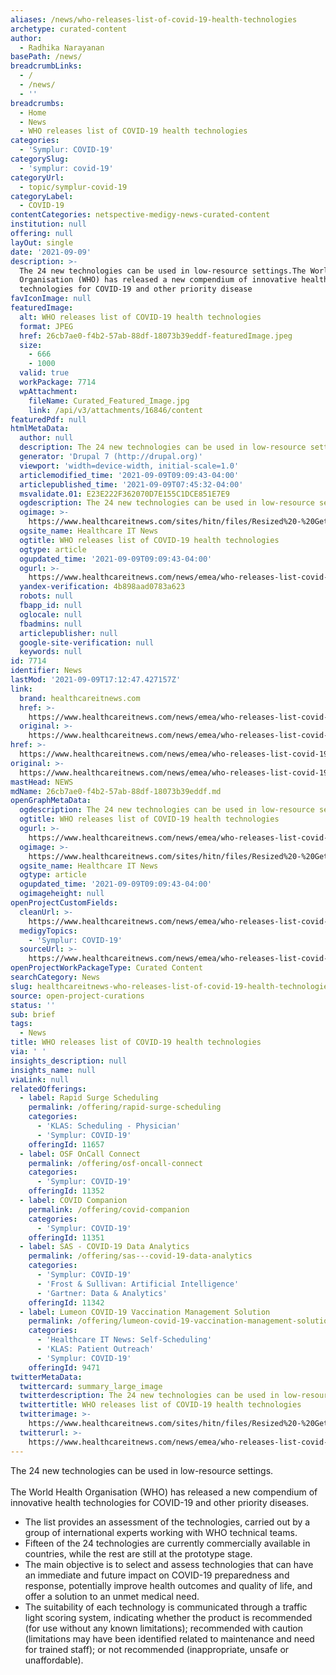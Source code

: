 ```yaml
---
aliases: /news/who-releases-list-of-covid-19-health-technologies
archetype: curated-content
author:
  - Radhika Narayanan
basePath: /news/
breadcrumbLinks:
  - /
  - /news/
  - ''
breadcrumbs:
  - Home
  - News
  - WHO releases list of COVID-19 health technologies
categories:
  - 'Symplur: COVID-19'
categorySlug:
  - 'symplur: covid-19'
categoryUrl:
  - topic/symplur-covid-19
categoryLabel:
  - COVID-19
contentCategories: netspective-medigy-news-curated-content
institution: null
offering: null
layOut: single
date: '2021-09-09'
description: >-
  The 24 new technologies can be used in low-resource settings.The World Health
  Organisation (WHO) has released a new compendium of innovative health
  technologies for COVID-19 and other priority disease
favIconImage: null
featuredImage:
  alt: WHO releases list of COVID-19 health technologies
  format: JPEG
  href: 26cb7ae0-f4b2-57ab-88df-18073b39eddf-featuredImage.jpeg
  size:
    - 666
    - 1000
  valid: true
  workPackage: 7714
  wpAttachment:
    fileName: Curated_Featured_Image.jpg
    link: /api/v3/attachments/16846/content
featuredPdf: null
htmlMetaData:
  author: null
  description: The 24 new technologies can be used in low-resource settings.
  generator: 'Drupal 7 (http://drupal.org)'
  viewport: 'width=device-width, initial-scale=1.0'
  articlemodified_time: '2021-09-09T09:09:43-04:00'
  articlepublished_time: '2021-09-09T07:45:32-04:00'
  msvalidate.01: E23E222F362070D7E155C1DCE851E7E9
  ogdescription: The 24 new technologies can be used in low-resource settings.
  ogimage: >-
    https://www.healthcareitnews.com/sites/hitn/files/Resized%20-%20GettyImages-500323894%20%283%29.jpg
  ogsite_name: Healthcare IT News
  ogtitle: WHO releases list of COVID-19 health technologies
  ogtype: article
  ogupdated_time: '2021-09-09T09:09:43-04:00'
  ogurl: >-
    https://www.healthcareitnews.com/news/emea/who-releases-list-covid-19-health-technologies
  yandex-verification: 4b898aad0783a623
  robots: null
  fbapp_id: null
  oglocale: null
  fbadmins: null
  articlepublisher: null
  google-site-verification: null
  keywords: null
id: 7714
identifier: News
lastMod: '2021-09-09T17:12:47.427157Z'
link:
  brand: healthcareitnews.com
  href: >-
    https://www.healthcareitnews.com/news/emea/who-releases-list-covid-19-health-technologies
  original: >-
    https://www.healthcareitnews.com/news/emea/who-releases-list-covid-19-health-technologies
href: >-
  https://www.healthcareitnews.com/news/emea/who-releases-list-covid-19-health-technologies
original: >-
  https://www.healthcareitnews.com/news/emea/who-releases-list-covid-19-health-technologies
mastHead: NEWS
mdName: 26cb7ae0-f4b2-57ab-88df-18073b39eddf.md
openGraphMetaData:
  ogdescription: The 24 new technologies can be used in low-resource settings.
  ogtitle: WHO releases list of COVID-19 health technologies
  ogurl: >-
    https://www.healthcareitnews.com/news/emea/who-releases-list-covid-19-health-technologies
  ogimage: >-
    https://www.healthcareitnews.com/sites/hitn/files/Resized%20-%20GettyImages-500323894%20%283%29.jpg
  ogsite_name: Healthcare IT News
  ogtype: article
  ogupdated_time: '2021-09-09T09:09:43-04:00'
  ogimageheight: null
openProjectCustomFields:
  cleanUrl: >-
    https://www.healthcareitnews.com/news/emea/who-releases-list-covid-19-health-technologies
  medigyTopics:
    - 'Symplur: COVID-19'
  sourceUrl: >-
    https://www.healthcareitnews.com/news/emea/who-releases-list-covid-19-health-technologies
openProjectWorkPackageType: Curated Content
searchCategory: News
slug: healthcareitnews-who-releases-list-of-covid-19-health-technologies
source: open-project-curations
status: ''
sub: brief
tags:
  - News
title: WHO releases list of COVID-19 health technologies
via: ' '
insights_description: null
insights_name: null
viaLink: null
relatedOfferings:
  - label: Rapid Surge Scheduling
    permalink: /offering/rapid-surge-scheduling
    categories:
      - 'KLAS: Scheduling - Physician'
      - 'Symplur: COVID-19'
    offeringId: 11657
  - label: OSF OnCall Connect
    permalink: /offering/osf-oncall-connect
    categories:
      - 'Symplur: COVID-19'
    offeringId: 11352
  - label: COVID Companion
    permalink: /offering/covid-companion
    categories:
      - 'Symplur: COVID-19'
    offeringId: 11351
  - label: SAS - COVID-19 Data Analytics
    permalink: /offering/sas---covid-19-data-analytics
    categories:
      - 'Symplur: COVID-19'
      - 'Frost & Sullivan: Artificial Intelligence'
      - 'Gartner: Data & Analytics'
    offeringId: 11342
  - label: Lumeon COVID-19 Vaccination Management Solution
    permalink: /offering/lumeon-covid-19-vaccination-management-solution
    categories:
      - 'Healthcare IT News: Self-Scheduling'
      - 'KLAS: Patient Outreach'
      - 'Symplur: COVID-19'
    offeringId: 9471
twitterMetaData:
  twittercard: summary_large_image
  twitterdescription: The 24 new technologies can be used in low-resource settings.
  twittertitle: WHO releases list of COVID-19 health technologies
  twitterimage: >-
    https://www.healthcareitnews.com/sites/hitn/files/Resized%20-%20GettyImages-500323894%20%283%29.jpg
  twitterurl: >-
    https://www.healthcareitnews.com/news/emea/who-releases-list-covid-19-health-technologies
---
```

<p>The 24 new technologies can be used in low-resource settings.<br><br>The World Health Organisation (WHO) has released a new compendium of innovative health technologies for COVID-19 and other priority diseases.</p><ul><li>The list provides an assessment of the technologies, carried out by a group of international experts working with WHO technical teams.</li><li>Fifteen of the 24 technologies are currently commercially available in countries, while the rest are still at the prototype stage.</li><li>The main objective is to select and assess technologies that can have an immediate and future impact on COVID-19 preparedness and response, potentially improve health outcomes and quality of life, and offer a solution to an unmet medical need.</li><li>The suitability of each technology is communicated through a traffic light scoring system, indicating whether the product is recommended (for use without any known limitations); recommended with caution (limitations may have been identified related to maintenance and need for trained staff); or not recommended (inappropriate, unsafe or unaffordable).</li></ul>